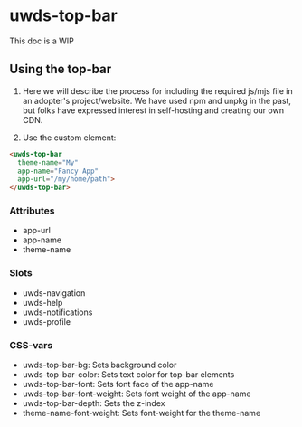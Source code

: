 # uwds-top-bar

This doc is a WIP

## Using the top-bar

1. Here we will describe the process for including the required js/mjs file in an adopter's project/website. We have used npm and unpkg in the past, but folks have expressed interest in self-hosting and creating our own CDN. 

2. Use the custom element:

```html
<uwds-top-bar 
  theme-name="My" 
  app-name="Fancy App" 
  app-url="/my/home/path">
</uwds-top-bar>
```

### Attributes

- app-url
- app-name
- theme-name

### Slots

- uwds-navigation
- uwds-help
- uwds-notifications
- uwds-profile

### CSS-vars

- uwds-top-bar-bg: Sets background color 
- uwds-top-bar-color: Sets text color for top-bar elements
- uwds-top-bar-font: Sets font face of the app-name
- uwds-top-bar-font-weight: Sets font weight of the app-name
- uwds-top-bar-depth: Sets the z-index 
- theme-name-font-weight: Sets font-weight for the theme-name